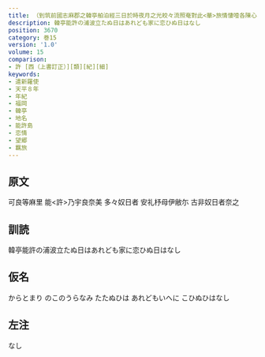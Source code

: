 ```yaml
---
title: （到筑前國志麻郡之韓亭舶泊經三日於時夜月之光皎々流照奄對此<華>旅情悽噎各陳心緒聊以裁歌六首）
description: 韓亭能許の浦波立たぬ日はあれども家に恋ひぬ日はなし
position: 3670
category: 巻15
version: '1.0'
volume: 15
comparison:
- 許 [西（上書訂正）][類][紀][細]
keywords:
- 遣新羅使
- 天平８年
- 年紀
- 福岡
- 韓亭
- 地名
- 能許島
- 恋情
- 望郷
- 羈旅
---
```


## 原文

可良等麻里 能<許>乃宇良奈美 多々奴日者 安礼杼母伊敝尓 古非奴日者奈之

## 訓読

韓亭能許の浦波立たぬ日はあれども家に恋ひぬ日はなし

## 仮名

からとまり のこのうらなみ たたぬひは あれどもいへに こひぬひはなし

## 左注

なし
